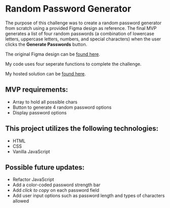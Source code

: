 # Random Password Generator

The purpose of this challenge was to create a random password generator from scratch using a provided Figma design as reference. The final MVP generates a list of four random passwords (a combination of lowercase letters, uppercase letters, numbers, and special characters) when the user clicks the **Generate Passwords** button.

The original Figma design can be [found here](https://www.figma.com/file/YRO9Iw5IYaOorjnRyNz4bV/Random-Password-Generator?node-id=0%3A1).

My code uses four seperate functions to complete the challenge.

My hosted solution can be [found here](https://redirwin.github.io/password-generator/).

## MVP requirements:

- Array to hold all possible chars
- Button to generate 4 random password options
- Display password options

## This project utilizes the following technologies:

- HTML
- CSS
- Vanilla JavaScript

## Possible future updates:

- Refactor JavaScript
- Add a color-coded password strength bar
- Add _click to copy_ on each password field
- Add user input options such as password length and types of characters allowed
